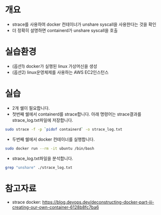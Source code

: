 # 개요
* strace를 사용하여 docker 컨테이너가 unshare syscall을 사용한다는 것을 확인
* 더 정확히 설명하면 containerd가 unshare syscall을 호출

# 실습환경
* (옵션1) docker가 실행된 linux 가상머신을 생성
* (옵션2) linux운영체제를 사용하는 AWS EC2인스턴스

# 실습

* 2개 쉘이 필요합니다.
* 첫번째 쉘에서 containerd를 strace합니다. 아래 명령어는 strace결과를 strace_log.txt파일에 저장합니다.

```sh
sudo strace -f -p `pidof containerd` -o strace_log.txt
```

* 두번째 쉘에서 docker 컨테이너를 실행합니다.

```sh
sudo docker run --rm -it ubuntu /bin/bash
```

* strace_log.txt파일을 분석합니다.

```sh
grep "unshare" ./strace_log.txt
```

# 참고자료
* strace docker: https://blog.devops.dev/deconstructing-docker-part-iii-creating-our-own-container-6128b8fc7ba6
